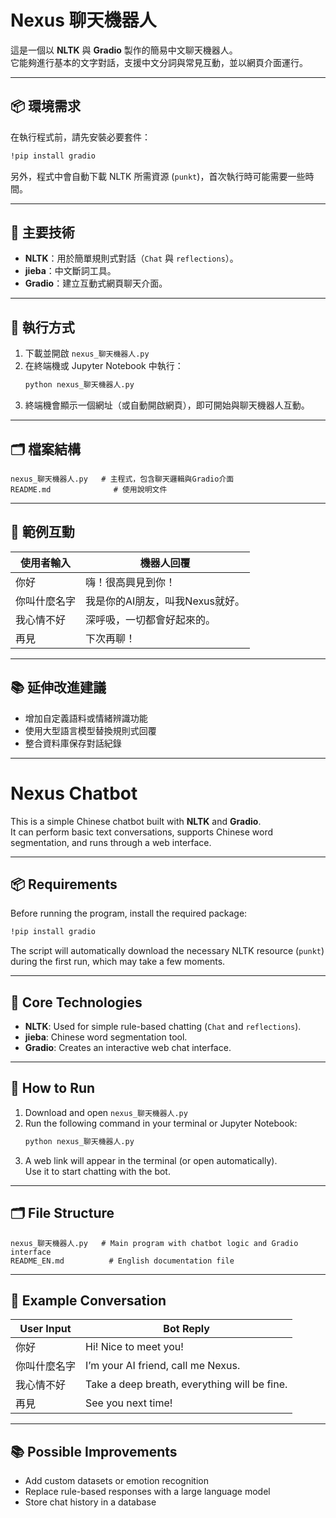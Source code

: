 # Nexus 聊天機器人

這是一個以 **NLTK** 與 **Gradio** 製作的簡易中文聊天機器人。  
它能夠進行基本的文字對話，支援中文分詞與常見互動，並以網頁介面運行。

---

## 📦 環境需求

在執行程式前，請先安裝必要套件：

```bash
!pip install gradio
```

另外，程式中會自動下載 NLTK 所需資源 (`punkt`)，首次執行時可能需要一些時間。

---

## 🧠 主要技術

- **NLTK**：用於簡單規則式對話（`Chat` 與 `reflections`）。
- **jieba**：中文斷詞工具。
- **Gradio**：建立互動式網頁聊天介面。

---

## 🚀 執行方式

1. 下載並開啟 `nexus_聊天機器人.py`
2. 在終端機或 Jupyter Notebook 中執行：
   ```bash
   python nexus_聊天機器人.py
   ```
3. 終端機會顯示一個網址（或自動開啟網頁），即可開始與聊天機器人互動。

---

## 🗂️ 檔案結構

```
nexus_聊天機器人.py   # 主程式，包含聊天邏輯與Gradio介面
README.md              # 使用說明文件
```

---

## 💬 範例互動

| 使用者輸入 | 機器人回覆 |
|-------------|-------------|
| 你好 | 嗨！很高興見到你！ |
| 你叫什麼名字 | 我是你的AI朋友，叫我Nexus就好。 |
| 我心情不好 | 深呼吸，一切都會好起來的。 |
| 再見 | 下次再聊！ |

---

## 📚 延伸改進建議

- 增加自定義語料或情緒辨識功能  
- 使用大型語言模型替換規則式回覆  
- 整合資料庫保存對話紀錄
---
# Nexus Chatbot

This is a simple Chinese chatbot built with **NLTK** and **Gradio**.  
It can perform basic text conversations, supports Chinese word segmentation, and runs through a web interface.

---

## 📦 Requirements

Before running the program, install the required package:

```bash
!pip install gradio
```

The script will automatically download the necessary NLTK resource (`punkt`) during the first run, which may take a few moments.

---

## 🧠 Core Technologies

- **NLTK**: Used for simple rule-based chatting (`Chat` and `reflections`).
- **jieba**: Chinese word segmentation tool.
- **Gradio**: Creates an interactive web chat interface.

---

## 🚀 How to Run

1. Download and open `nexus_聊天機器人.py`
2. Run the following command in your terminal or Jupyter Notebook:
   ```bash
   python nexus_聊天機器人.py
   ```
3. A web link will appear in the terminal (or open automatically).  
   Use it to start chatting with the bot.

---

## 🗂️ File Structure

```
nexus_聊天機器人.py   # Main program with chatbot logic and Gradio interface
README_EN.md          # English documentation file
```

---

## 💬 Example Conversation

| User Input | Bot Reply |
|-------------|-----------|
| 你好 | Hi! Nice to meet you! |
| 你叫什麼名字 | I’m your AI friend, call me Nexus. |
| 我心情不好 | Take a deep breath, everything will be fine. |
| 再見 | See you next time! |

---

## 📚 Possible Improvements

- Add custom datasets or emotion recognition  
- Replace rule-based responses with a large language model  
- Store chat history in a database
